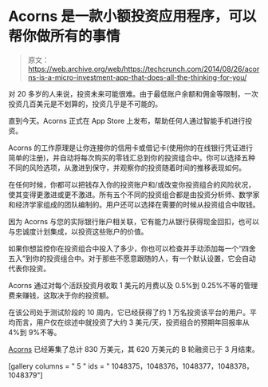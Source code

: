 # Acorns 是一款小额投资应用程序，可以帮你做所有的事情 

> 原文：<https://web.archive.org/web/https://techcrunch.com/2014/08/26/acorns-is-a-micro-investment-app-that-does-all-the-thinking-for-you/>

对 20 多岁的人来说，投资未来可能很难。由于最低账户余额和佣金等限制，一次投资几百美元是不划算的，投资几乎是不可能的。

直到今天。Acorns 正式在 App Store 上发布，帮助任何人通过智能手机进行投资。

Acorns 的工作原理是让你连接你的信用卡或借记卡(使用你的在线银行凭证进行简单的注册)，并自动将每次购买的零钱汇总到你的投资组合中。你可以选择五种不同的风险选项，从激进到保守，并观察你的投资随着时间的推移表现如何。

在任何时候，你都可以把钱存入你的投资账户和/或改变你投资组合的风险状况，使其变得更激进或更不激进。所有五个不同的投资组合都是由投资分析师、数学家和经济学家组成的团队编制的。用户还可以选择在需要的时候从投资组合中取钱。

因为 Acorns 与您的实际银行账户相关联，它有能力从银行获得现金回扣，也可以与忠诚度计划集成，以投资这些账户的价值。

如果你想监控你在投资组合中投入了多少，你也可以检查并手动添加每一个“四舍五入”到你的投资组合中。对于那些不愿意跟随的人，有一个默认设置，它会自动代表你投资。

Acorns 通过对每个活跃投资月收取 1 美元的月费以及 0.5%到 0.25%不等的管理费来赚钱，这取决于你的投资额。

在该公司处于测试阶段的 10 周内，它已经获得了约 1 万名投资该平台的用户。平均而言，用户仅在综述中就投资了大约 3 美元/天，投资组合的预期年回报率从 4%到 9%不等。

[Acorns](https://web.archive.org/web/20221208142511/http://www.crunchbase.com/organization/acorns-grow) 已经筹集了总计 830 万美元，其 620 万美元的 B 轮融资已于 3 月结束。

[gallery columns = " 5 " ids = " 1048375，1048376，1048377，1048378，1048379"]
